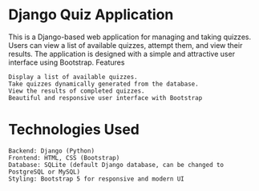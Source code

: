 <h1>Django Quiz Application</h1>

This is a Django-based web application for managing and taking quizzes. Users can view a list of available quizzes, attempt them, and view their results. The application is designed with a simple and attractive user interface using Bootstrap.
Features

    Display a list of available quizzes.
    Take quizzes dynamically generated from the database.
    View the results of completed quizzes.
    Beautiful and responsive user interface with Bootstrap


<h1>Technologies Used </h1

    Backend: Django (Python)
    Frontend: HTML, CSS (Bootstrap)
    Database: SQLite (default Django database, can be changed to PostgreSQL or MySQL)
    Styling: Bootstrap 5 for responsive and modern UI
